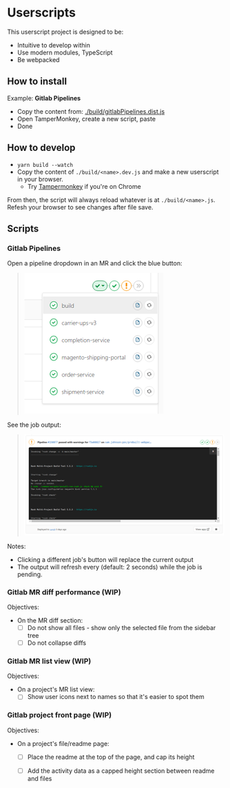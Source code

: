 # Userscripts

This userscript project is designed to be:
- Intuitive to develop within
- Use modern modules, TypeScript
- Be webpacked

## How to install

Example: **Gitlab Pipelines**

- Copy the content from: [./build/gitlabPipelines.dist.js](./build/gitlabPipelines.dist.js)
- Open TamperMonkey, create a new script, paste
- Done

## How to develop

- `yarn build --watch`
- Copy the content of `./build/<name>.dev.js` and make a new userscript in your browser.
  - Try [Tampermonkey](https://chrome.google.com/webstore/detail/tampermonkey/dhdgffkkebhmkfjojejmpbldmpobfkfo?hl=en) if you're on Chrome

From then, the script will always reload whatever is at `./build/<name>.js`.
Refesh your browser to see changes after file save.

## Scripts

### Gitlab Pipelines

Open a pipeline dropdown in an MR and click the blue button:

> ![./src/gitlabPipelines/docs/buttons.png](./src/gitlabPipelines/docs/buttons.png)

See the job output:

> ![./src/gitlabPipelines/docs/output.png](./src/gitlabPipelines/docs/output.png)


Notes:
- Clicking a different job's button will replace the current output
- The output will refresh every (default: 2 seconds) while the job is pending.

### Gitlab MR diff performance (WIP)

Objectives:
- On the MR diff section:
  - [ ] Do not show all files - show only the selected file from the sidebar tree
  - [ ] Do not collapse diffs

### Gitlab MR list view (WIP)

Objectives:
- On a project's MR list view:
  - [ ] Show user icons next to names so that it's easier to spot them

### Gitlab project front page (WIP)

Objectives:
- On a project's file/readme page:
  - [ ] Place the readme at the top of the page, and cap its height
  - [ ] Add the activity data as a capped height section between readme and files

